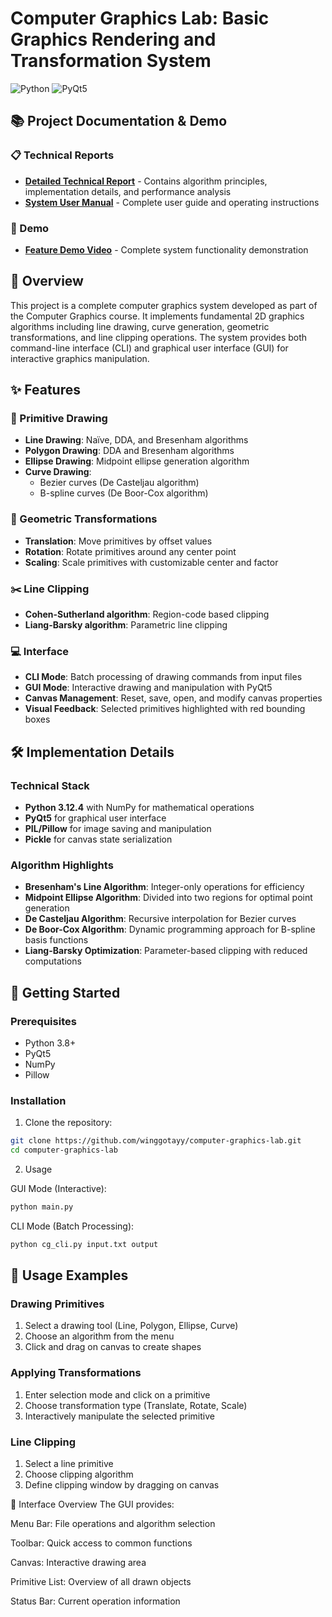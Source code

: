 # Computer Graphics Lab: Basic Graphics Rendering and Transformation System

![Python](https://img.shields.io/badge/language-Python-blue.svg)
![PyQt5](https://img.shields.io/badge/GUI-PyQt5-green.svg)

## 📚 Project Documentation & Demo

### 📋 Technical Reports
- **[Detailed Technical Report](205220025_报告.pdf)** - Contains algorithm principles, implementation details, and performance analysis
- **[System User Manual](205220025_说明书.pdf)** - Complete user guide and operating instructions

### 🎥 Demo
- **[Feature Demo Video](https://drive.google.com/file/d/1kmmXjXS1-yiGBtPbBKYDq8FVZwtodpT5/view?usp=drive_link)** - Complete system functionality demonstration

## 🎯 Overview

This project is a complete computer graphics system developed as part of the Computer Graphics course. It implements fundamental 2D graphics algorithms including line drawing, curve generation, geometric transformations, and line clipping operations. The system provides both command-line interface (CLI) and graphical user interface (GUI) for interactive graphics manipulation.

## ✨ Features

### 🎨 Primitive Drawing
- **Line Drawing**: Naïve, DDA, and Bresenham algorithms
- **Polygon Drawing**: DDA and Bresenham algorithms
- **Ellipse Drawing**: Midpoint ellipse generation algorithm
- **Curve Drawing**:
  - Bezier curves (De Casteljau algorithm)
  - B-spline curves (De Boor-Cox algorithm)

### 🔄 Geometric Transformations
- **Translation**: Move primitives by offset values
- **Rotation**: Rotate primitives around any center point
- **Scaling**: Scale primitives with customizable center and factor

### ✂️ Line Clipping
- **Cohen-Sutherland algorithm**: Region-code based clipping
- **Liang-Barsky algorithm**: Parametric line clipping

### 💻 Interface
- **CLI Mode**: Batch processing of drawing commands from input files
- **GUI Mode**: Interactive drawing and manipulation with PyQt5
- **Canvas Management**: Reset, save, open, and modify canvas properties
- **Visual Feedback**: Selected primitives highlighted with red bounding boxes

## 🛠️ Implementation Details

### Technical Stack
- **Python 3.12.4** with NumPy for mathematical operations
- **PyQt5** for graphical user interface
- **PIL/Pillow** for image saving and manipulation
- **Pickle** for canvas state serialization

### Algorithm Highlights
- **Bresenham's Line Algorithm**: Integer-only operations for efficiency
- **Midpoint Ellipse Algorithm**: Divided into two regions for optimal point generation
- **De Casteljau Algorithm**: Recursive interpolation for Bezier curves
- **De Boor-Cox Algorithm**: Dynamic programming approach for B-spline basis functions
- **Liang-Barsky Optimization**: Parameter-based clipping with reduced computations

## 🚀 Getting Started

### Prerequisites
- Python 3.8+
- PyQt5
- NumPy
- Pillow

### Installation
1. Clone the repository:
```bash
git clone https://github.com/winggotayy/computer-graphics-lab.git
cd computer-graphics-lab
```

2. Usage

GUI Mode (Interactive):
```bash
python main.py
```

CLI Mode (Batch Processing):
```bash
python cg_cli.py input.txt output
```

## 📖 Usage Examples

### Drawing Primitives
1. Select a drawing tool (Line, Polygon, Ellipse, Curve)
2. Choose an algorithm from the menu
3. Click and drag on canvas to create shapes

### Applying Transformations
1. Enter selection mode and click on a primitive
2. Choose transformation type (Translate, Rotate, Scale)
3. Interactively manipulate the selected primitive

### Line Clipping
1. Select a line primitive
2. Choose clipping algorithm
3. Define clipping window by dragging on canvas

🎨 Interface Overview
The GUI provides:

Menu Bar: File operations and algorithm selection

Toolbar: Quick access to common functions

Canvas: Interactive drawing area

Primitive List: Overview of all drawn objects

Status Bar: Current operation information
